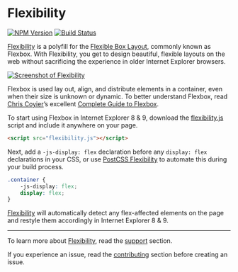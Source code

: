 # Flexibility

[![NPM Version][npm-img]][npm] [![Build Status][ci-img]][ci]

[Flexibility] is a polyfill for the [Flexible Box Layout], commonly known as Flexbox. With Flexibility, you get to design beautiful, flexible layouts on the web without sacrificing the experience in older Internet Explorer browsers.

[![Screenshot of Flexibility][screenshot]][demo]

Flexbox is used lay out, align, and distribute elements in a container, even when their size is unknown or dynamic. To better understand Flexbox, read [Chris Coyier]’s excellent [Complete Guide to Flexbox].

To start using Flexbox in Internet Explorer 8 & 9, download the [flexibility.js] script and include it anywhere on your page.

```html
<script src="flexibility.js"></script>
```

Next, add a `-js-display: flex` declaration before any `display: flex` declarations in your CSS, or use [PostCSS Flexibility] to automate this during your build process.

```css
.container {
	-js-display: flex;
	display: flex;
}
```

[Flexibility] will automatically detect any flex-affected elements on the page and restyle them accordingly in Internet Explorer 8 & 9.

---

To learn more about [Flexibility], read the [support] section.

If you experience an issue, read the [contributing] section before creating an issue.

[ci]:      https://travis-ci.org/10up/flexibility
[ci-img]:  https://img.shields.io/travis/10up/flexibility.svg
[npm]:     https://www.npmjs.com/package/flexibility
[npm-img]: https://img.shields.io/npm/v/flexibility.svg

[Flexibility]: https://github.com/10up/flexibility
[contributing]: CONTRIBUTING.md
[demo]: https://10up.github.io/flexibility/
[flexibility.js]: dist/flexibility.js
[screenshot]: https://10up.github.io/flexibility/screenshot.png
[support]: SUPPORT.md

[Chris Coyier]: https://twitter.com/chriscoyier
[Complete Guide to Flexbox]: https://css-tricks.com/snippets/css/a-guide-to-flexbox/
[Flexible Box Layout]: http://www.w3.org/TR/css3-flexbox/
[GNU General Public License]: https://github.com/10up/flexibility/blob/master/LICENSE.md
[PostCSS Flexibility]: https://github.com/7rulnik/postcss-flexibility

